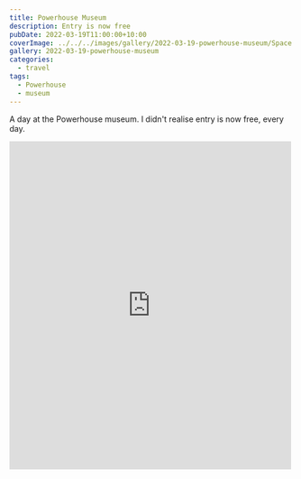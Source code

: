 ```yaml
---
title: Powerhouse Museum
description: Entry is now free
pubDate: 2022-03-19T11:00:00+10:00
coverImage: ../../../images/gallery/2022-03-19-powerhouse-museum/Space (5).jpeg
gallery: 2022-03-19-powerhouse-museum
categories:
  - travel
tags:
  - Powerhouse
  - museum
---
```


A day at the Powerhouse museum. I didn't realise entry is now free, every day.

<iframe src="https://www.facebook.com/plugins/post.php?href=https%3A%2F%2Fwww.facebook.com%2Fchris1.tham%2Fposts%2Fpfbid02LFF7ZzdckrSuKiJmoEGXTE8a8RyGot6E4YTZeo8qNzmxZGFw4CZLiKKBs8ScZ9NAl&show_text=true&width=500" width="500" height="582" style="border:none;overflow:hidden" scrolling="no" frameborder="0" allowfullscreen="true" allow="autoplay; clipboard-write; encrypted-media; picture-in-picture; web-share"></iframe>
